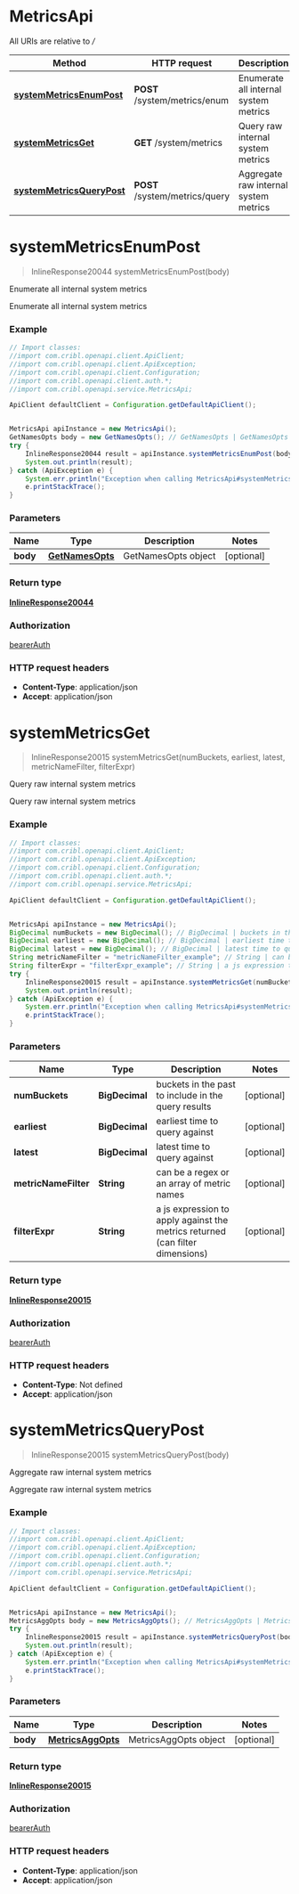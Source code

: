 # MetricsApi

All URIs are relative to */*

Method | HTTP request | Description
------------- | ------------- | -------------
[**systemMetricsEnumPost**](MetricsApi.md#systemMetricsEnumPost) | **POST** /system/metrics/enum | Enumerate all internal system metrics
[**systemMetricsGet**](MetricsApi.md#systemMetricsGet) | **GET** /system/metrics | Query raw internal system metrics
[**systemMetricsQueryPost**](MetricsApi.md#systemMetricsQueryPost) | **POST** /system/metrics/query | Aggregate raw internal system metrics

<a name="systemMetricsEnumPost"></a>
# **systemMetricsEnumPost**
> InlineResponse20044 systemMetricsEnumPost(body)

Enumerate all internal system metrics

Enumerate all internal system metrics

### Example
```java
// Import classes:
//import com.cribl.openapi.client.ApiClient;
//import com.cribl.openapi.client.ApiException;
//import com.cribl.openapi.client.Configuration;
//import com.cribl.openapi.client.auth.*;
//import com.cribl.openapi.service.MetricsApi;

ApiClient defaultClient = Configuration.getDefaultApiClient();


MetricsApi apiInstance = new MetricsApi();
GetNamesOpts body = new GetNamesOpts(); // GetNamesOpts | GetNamesOpts object
try {
    InlineResponse20044 result = apiInstance.systemMetricsEnumPost(body);
    System.out.println(result);
} catch (ApiException e) {
    System.err.println("Exception when calling MetricsApi#systemMetricsEnumPost");
    e.printStackTrace();
}
```

### Parameters

Name | Type | Description  | Notes
------------- | ------------- | ------------- | -------------
 **body** | [**GetNamesOpts**](GetNamesOpts.md)| GetNamesOpts object | [optional]

### Return type

[**InlineResponse20044**](InlineResponse20044.md)

### Authorization

[bearerAuth](../README.md#bearerAuth)

### HTTP request headers

 - **Content-Type**: application/json
 - **Accept**: application/json

<a name="systemMetricsGet"></a>
# **systemMetricsGet**
> InlineResponse20015 systemMetricsGet(numBuckets, earliest, latest, metricNameFilter, filterExpr)

Query raw internal system metrics

Query raw internal system metrics

### Example
```java
// Import classes:
//import com.cribl.openapi.client.ApiClient;
//import com.cribl.openapi.client.ApiException;
//import com.cribl.openapi.client.Configuration;
//import com.cribl.openapi.client.auth.*;
//import com.cribl.openapi.service.MetricsApi;

ApiClient defaultClient = Configuration.getDefaultApiClient();


MetricsApi apiInstance = new MetricsApi();
BigDecimal numBuckets = new BigDecimal(); // BigDecimal | buckets in the past to include in the query results
BigDecimal earliest = new BigDecimal(); // BigDecimal | earliest time to query against
BigDecimal latest = new BigDecimal(); // BigDecimal | latest time to query against
String metricNameFilter = "metricNameFilter_example"; // String | can be a regex or an array of metric names
String filterExpr = "filterExpr_example"; // String | a js expression to apply against the metrics returned (can filter dimensions)
try {
    InlineResponse20015 result = apiInstance.systemMetricsGet(numBuckets, earliest, latest, metricNameFilter, filterExpr);
    System.out.println(result);
} catch (ApiException e) {
    System.err.println("Exception when calling MetricsApi#systemMetricsGet");
    e.printStackTrace();
}
```

### Parameters

Name | Type | Description  | Notes
------------- | ------------- | ------------- | -------------
 **numBuckets** | **BigDecimal**| buckets in the past to include in the query results | [optional]
 **earliest** | **BigDecimal**| earliest time to query against | [optional]
 **latest** | **BigDecimal**| latest time to query against | [optional]
 **metricNameFilter** | **String**| can be a regex or an array of metric names | [optional]
 **filterExpr** | **String**| a js expression to apply against the metrics returned (can filter dimensions) | [optional]

### Return type

[**InlineResponse20015**](InlineResponse20015.md)

### Authorization

[bearerAuth](../README.md#bearerAuth)

### HTTP request headers

 - **Content-Type**: Not defined
 - **Accept**: application/json

<a name="systemMetricsQueryPost"></a>
# **systemMetricsQueryPost**
> InlineResponse20015 systemMetricsQueryPost(body)

Aggregate raw internal system metrics

Aggregate raw internal system metrics

### Example
```java
// Import classes:
//import com.cribl.openapi.client.ApiClient;
//import com.cribl.openapi.client.ApiException;
//import com.cribl.openapi.client.Configuration;
//import com.cribl.openapi.client.auth.*;
//import com.cribl.openapi.service.MetricsApi;

ApiClient defaultClient = Configuration.getDefaultApiClient();


MetricsApi apiInstance = new MetricsApi();
MetricsAggOpts body = new MetricsAggOpts(); // MetricsAggOpts | MetricsAggOpts object
try {
    InlineResponse20015 result = apiInstance.systemMetricsQueryPost(body);
    System.out.println(result);
} catch (ApiException e) {
    System.err.println("Exception when calling MetricsApi#systemMetricsQueryPost");
    e.printStackTrace();
}
```

### Parameters

Name | Type | Description  | Notes
------------- | ------------- | ------------- | -------------
 **body** | [**MetricsAggOpts**](MetricsAggOpts.md)| MetricsAggOpts object | [optional]

### Return type

[**InlineResponse20015**](InlineResponse20015.md)

### Authorization

[bearerAuth](../README.md#bearerAuth)

### HTTP request headers

 - **Content-Type**: application/json
 - **Accept**: application/json

